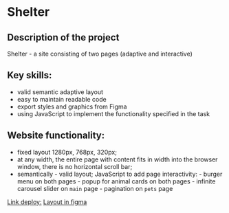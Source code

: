 # Shelter

## Description of the project
Shelter - a site consisting of two pages (adaptive and interactive)

## Key skills:
- valid semantic adaptive layout
- easy to maintain readable code
- export styles and graphics from Figma
- using JavaScript to implement the functionality specified in the task

## Website functionality:
- fixed layout 1280px, 768px, 320px;
- at any width, the entire page with content fits in width into the browser window, there is no horizontal scroll bar;
- semantically - valid layout;
JavaScript to add page interactivity:
      - burger menu on both pages
      - popup for animal cards on both pages
      - infinite carousel slider on `main` page
      - pagination on `pets` page

[Link deploy:](https://juliaavona.github.io/shelter/pages/main/index.html)
[Layout in figma](https://www.figma.com/file/Yk6EnbY63FyG2PJTFkJDMh/shelter)
